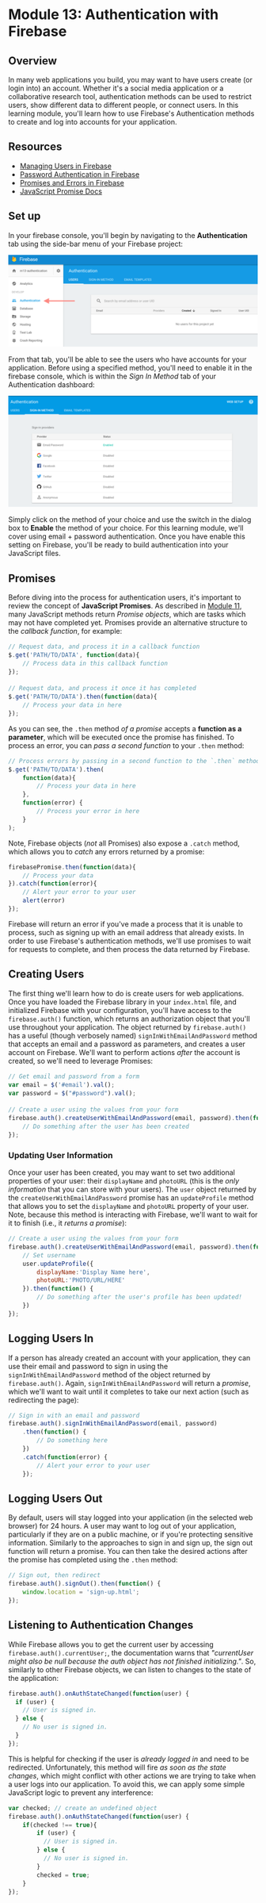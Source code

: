 # Module 13: Authentication with Firebase

## Overview
In many web applications you build, you may want to have users create (or login into) an account. Whether it's a social media application or a collaborative research tool, authentication methods can be used to restrict users, show different data to different people, or connect users. In this learning module, you'll learn how to use Firebase's Authentication methods to create and log into accounts for your application.

<!-- START doctoc -->
<!-- END doctoc -->

## Resources
- [Managing Users in Firebase](https://firebase.google.com/docs/auth/web/manage-users)
- [Password Authentication in Firebase](https://firebase.google.com/docs/auth/web/password-auth)
- [Promises and Errors in Firebase](https://firebase.googleblog.com/2016/01/keeping-our-promises-and-callbacks_76.html)
- [JavaScript Promise Docs](https://developer.mozilla.org/en-US/docs/Web/JavaScript/Reference/Global_Objects/Promise)

## Set up
In your firebase console, you'll begin by navigating to the **Authentication** tab using the side-bar menu of your Firebase project:

![firebase authentication sidebar menu](imgs/authentication-tab.png)

From that tab, you'll be able to see the users who have accounts for your application. Before using a specified method, you'll need to enable it in the firebase console, which is within the _Sign In Method_ tab of your Authentication dashboard:

![firebase enable email authentication](imgs/enable-email-method.png)

Simply click on the method of your choice and use the switch in the dialog box to **Enable** the method of your choice. For this learning module, we'll cover using email + password authentication. Once you have enable this setting on Firebase, you'll be ready to build authentication into your JavaScript files.

## Promises
Before diving into the process for authentication users, it's important to review the concept of **JavaScript Promises**. As described in [Module 11](https://github.com/info343c-a16/m11-reading-data#method-chaining), many JavaScript methods return _Promise objects_, which are tasks which may not have completed yet. Promises provide an alternative structure to the _callback function_, for example:

```javascript
// Request data, and process it in a callback function
$.get('PATH/TO/DATA', function(data){
    // Process data in this callback function
});

// Request data, and process it once it has completed
$.get('PATH/TO/DATA').then(function(data){
    // Process your data in here
});
```
As you can see, the `.then` method _of a promise_ accepts a **function as a parameter**, which will be executed once the promise has finished. To process an error, you can _pass a second function_ to your `.then` method:

```javascript
// Process errors by passing in a second function to the `.then` method
$.get('PATH/TO/DATA').then(
    function(data){
        // Process your data in here
    },
    function(error) {
        // Process your error in here
    }
);
```

Note, Firebase objects (_not_ all Promises) also expose a `.catch` method, which allows you to _catch_ any errors returned by a promise:

```javascript
firebasePromise.then(function(data){
    // Process your data
}).catch(function(error){
    // Alert your error to your user
    alert(error)
});
```

Firebase will return an error if you've made a process that it is unable to process, such as signing up with an email address that already exists. In order to use Firebase's authentication methods, we'll use promises to wait for requests to complete, and then process the data returned by Firebase.

## Creating Users
The first thing we'll learn how to do is create users for web applications. Once you have loaded the Firebase library in your `index.html` file, and initialized Firebase with your configuration, you'll have access to the `firebase.auth()` function, which returns an authorization object that you'll use throughout your application. The object returned by `firebase.auth()` has a useful (though verbosely named) `signInWithEmailAndPassword` method that accepts an email and a password as parameters, and creates a user account on Firebase. We'll want to perform actions _after_ the account is created, so we'll need to leverage Promises:


```javascript
// Get email and password from a form
var email = $('#email').val();
var password = $("#password").val();

// Create a user using the values from your form
firebase.auth().createUserWithEmailAndPassword(email, password).then(function(user){
    // Do something after the user has been created
});
```

### Updating User Information
Once your user has been created, you may want to set two additional properties of your user: their `displayName` and `photoURL` (this is the _only information_ that you can store with your users). The `user` object returned by the `createUserWithEmailAndPassword` promise has an `updateProfile` method that allows you to set the `displayName` and `photoURL` property of your user. Note, because this method is interacting with Firebase, we'll want to wait for it to finish (i.e., it _returns a promise_):

```javascript
// Create a user using the values from your form
firebase.auth().createUserWithEmailAndPassword(email, password).then(function(user){
    // Set username
    user.updateProfile({
        displayName:'Display Name here',
        photoURL:'PHOTO/URL/HERE'
    }).then(function() {
        // Do something after the user's profile has been updated!
    })
});
```

## Logging Users In
If a person has already created an account with your application, they can use their email and password to sign in using the `signInWithEmailAndPassword` method of the object returned by `firebase.auth()`. Again, `signInWithEmailAndPassword` will return a _promise_, which we'll want to wait until it completes to take our next action (such as redirecting the page):

```javascript
// Sign in with an email and password
firebase.auth().signInWithEmailAndPassword(email, password)
    .then(function() {
        // Do something here
    })
    .catch(function(error) {
        // Alert your error to your user
    });
```

## Logging Users Out
By default, users will stay logged into your application (in the selected web browser) for 24 hours. A user may want to log out of your application, particularly if they are on a public machine, or if you're protecting sensitive information. Similarly to the approaches to sign in and sign up, the sign out function will return a promise. You can then take the desired actions after the promise has completed using the `.then` method:

```javascript
// Sign out, then redirect
firebase.auth().signOut().then(function() {
    window.location = 'sign-up.html';
});
```
## Listening to Authentication Changes
While Firebase allows you to get the current user by accessing `firebase.auth().currentUser;`, the documentation warns that _*"currentUser might also be null because the auth object has not finished initializing."*_. So, similarly to other Firebase objects, we can listen to changes to the state of the application:

```javascript
firebase.auth().onAuthStateChanged(function(user) {
  if (user) {
    // User is signed in.
  } else {
    // No user is signed in.
  }
});
```

This is helpful for checking if the user is _already logged in_ and need to be redirected. Unfortunately, this method will fire _as soon as the state changes_, which might conflict with other actions we are trying to take when a user logs into our application. To avoid this, we can apply some simple JavaScript logic to prevent any interference:

```javascript
var checked; // create an undefined object
firebase.auth().onAuthStateChanged(function(user) {
    if(checked !== true){
        if (user) {
          // User is signed in.
        } else {
          // No user is signed in.
        }
        checked = true;        
    }
});
```
